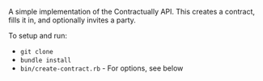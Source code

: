 A simple implementation of the Contractually API. This creates a contract, fills it in, and optionally invites a party.

To setup and run:
* `git clone`
* `bundle install`
* `bin/create-contract.rb` - For options, see below
